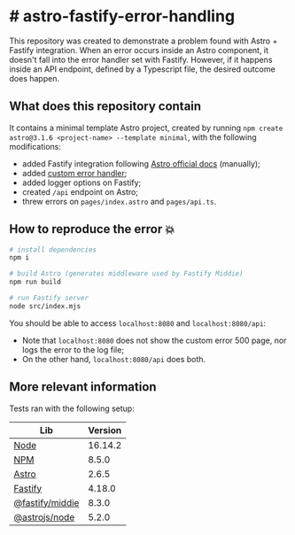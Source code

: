 # # astro-fastify-error-handling

This repository was created to demonstrate a problem found with Astro + Fastify integration. When an error occurs inside an Astro component, it doesn't fall into the error handler set with Fastify. However, if it happens inside an API endpoint, defined by a Typescript file, the desired outcome does happen.

## What does this repository contain

It contains a minimal template Astro project, created by running `npm create astro@3.1.6 <project-name> --template minimal`, with the following modifications:
- added Fastify integration following [Astro official docs](https://docs.astro.build/en/guides/integrations-guide/node/) (manually);
- added [custom error handler](https://www.fastify.io/docs/latest/Reference/Server/#seterrorhandler);
- added logger options on Fastify;
- created `/api` endpoint on Astro;
- threw errors on `pages/index.astro` and `pages/api.ts`.

## How to reproduce the error 💥

```sh
# install dependencies
npm i

# build Astro (generates middleware used by Fastify Middie)
npm run build

# run Fastify server
node src/index.mjs
```

You should be able to access `localhost:8080` and `localhost:8080/api`:
- Note that `localhost:8080` does not show the custom error 500 page, nor logs the error to the log file;
- On the other hand, `localhost:8080/api` does both.

## More relevant information

Tests ran with the following setup:

| Lib | Version |
|---|---|
| [Node](https://nodejs.org) | 16.14.2 |
| [NPM](https://www.npmjs.com/) | 8.5.0 |
| [Astro](https://astro.build/) | 2.6.5 |
| [Fastify](https://www.fastify.io/) | 4.18.0 |
| [@fastify/middie](https://github.com/fastify/middie) | 8.3.0 |
| [@astrojs/node](https://github.com/withastro/astro/tree/main/packages/integrations/node) | 5.2.0 |
